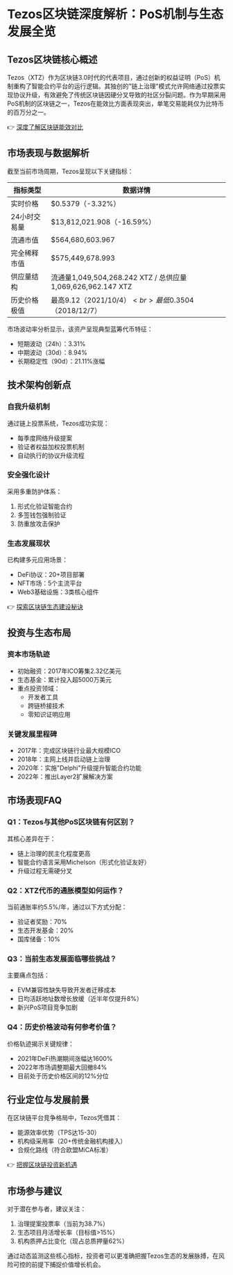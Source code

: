 # Tezos区块链深度解析：PoS机制与生态发展全览

## Tezos区块链核心概述
Tezos（XTZ）作为区块链3.0时代的代表项目，通过创新的权益证明（PoS）机制重构了智能合约平台的运行逻辑。其独创的"链上治理"模式允许网络通过投票实现协议升级，有效避免了传统区块链因硬分叉导致的社区分裂问题。作为早期采用PoS机制的区块链之一，Tezos在能效比方面表现突出，单笔交易能耗仅为比特币的百万分之一。

👉 [深度了解区块链能效对比](https://bit.ly/okx_welcome)

## 市场表现与数据解析
截至当前市场周期，Tezos呈现以下关键指标：

| 指标类型       | 数据详情                  |
|----------------|-------------------------|
| 实时价格       | $0.5379（-3.32%）        |
| 24小时交易量   | $13,812,021.908（-16.59%）|
| 流通市值       | $564,680,603.967         |
| 完全稀释市值   | $575,449,678.993         |
| 供应量结构     | 流通量1,049,504,268.242 XTZ / 总供应量1,069,626,962.147 XTZ |
| 历史价格极值   | 最高$9.12（2021/10/4）<br>最低$0.3504（2018/12/7） |

市场波动率分析显示，该资产呈现典型蓝筹代币特征：
- 短期波动（24h）：3.31%
- 中期波动（30d）：8.94%
- 长期稳定性（90d）：21.11%涨幅

## 技术架构创新点
### 自我升级机制
通过链上投票系统，Tezos成功实现：
- 每季度网络升级提案
- 验证者权益加权投票机制
- 自动执行的协议升级流程

### 安全强化设计
采用多重防护体系：
1. 形式化验证智能合约
2. 多签钱包强制验证
3. 防重放攻击保护

### 生态发展现状
已构建多元应用场景：
- DeFi协议：20+项目部署
- NFT市场：5个主流平台
- Web3基础设施：3类核心组件

👉 [探索区块链生态建设秘诀](https://bit.ly/okx_welcome)

## 投资与生态布局
### 资本市场轨迹
- 初始融资：2017年ICO筹集2.32亿美元
- 生态基金：累计投入超5000万美元
- 重点投资领域：
  - 开发者工具
  - 跨链桥接技术
  - 零知识证明应用

### 关键发展里程碑
- 2017年：完成区块链行业最大规模ICO
- 2018年：主网上线并启动链上治理
- 2020年：实施"Delphi"升级提升智能合约功能
- 2022年：推出Layer2扩展解决方案

## 市场表现FAQ
### Q1：Tezos与其他PoS区块链有何区别？
其核心差异在于：
- 链上治理的民主化程度更高
- 智能合约语言采用Michelson（形式化验证友好）
- 升级过程无需硬分叉

### Q2：XTZ代币的通胀模型如何运作？
当前通胀率约5.5%/年，通过以下方式分配：
- 验证者奖励：70%
- 生态开发基金：20%
- 国库储备：10%

### Q3：当前生态发展面临哪些挑战？
主要痛点包括：
- EVM兼容性缺失导致开发者迁移成本
- 日均活跃地址数增长放缓（近半年仅提升8%）
- 新兴PoS项目竞争加剧

### Q4：历史价格波动有何参考价值？
价格轨迹揭示关键规律：
- 2021年DeFi热潮期间涨幅达1600%
- 2022年市场调整期最大回撤84%
- 目前处于历史价格区间的12%分位

## 行业定位与发展前景
在区块链平台竞争格局中，Tezos凭借其：
- 能源效率优势（TPS达15-30）
- 机构级采用率（20+传统金融机构接入）
- 合规化路线（符合欧盟MiCA标准）

👉 [把握区块链投资新机遇](https://bit.ly/okx_welcome)

## 市场参与建议
对于潜在参与者，建议关注：
1. 治理提案投票率（当前为38.7%）
2. 生态项目月活增长率（目标值>15%）
3. 机构质押占比变化（现占总质押量62%）

通过动态监测这些核心指标，投资者可以更准确把握Tezos生态的发展脉搏，在风险可控的前提下捕捉价值增长机会。